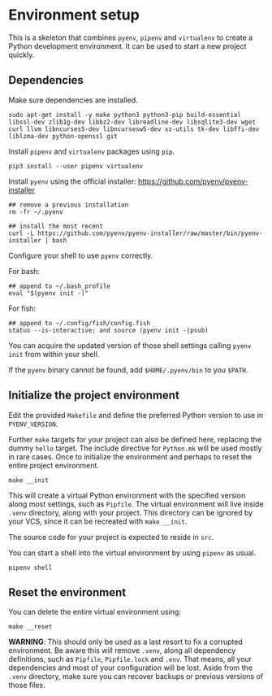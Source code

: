 # Environment setup

This is a skeleton that combines `pyenv`, `pipenv` and `virtualenv` to create a Python development environment. It can be used to start a new project quickly.

## Dependencies

Make sure dependencies are installed.

    sudo apt-get install -y make python3 python3-pip build-essential libssl-dev zlib1g-dev libbz2-dev libreadline-dev libsqlite3-dev wget curl llvm libncurses5-dev libncursesw5-dev xz-utils tk-dev libffi-dev liblzma-dev python-openssl git

Install `pipenv` and `virtualenv` packages using `pip`.

    pip3 install --user pipenv virtualenv

Install `pyenv` using the official installer: <https://github.com/pyenv/pyenv-installer>

    ## remove a previous installation
    rm -fr ~/.pyenv

    ## install the most recent
    curl -L https://github.com/pyenv/pyenv-installer/raw/master/bin/pyenv-installer | bash

Configure your shell to use `pyenv` correctly.

For bash:

    ## append to ~/.bash_profile
    eval "$(pyenv init -)"

For fish:

    ## append to ~/.config/fish/config.fish
    status --is-interactive; and source (pyenv init -|psub)

You can acquire the updated version of those shell settings calling `pyenv init` from within your shell.

If the `pyenv` binary cannot be found, add `$HOME/.pyenv/bin` to you `$PATH`.

## Initialize the project environment

Edit the provided `Makefile` and define the preferred Python version to use in `PYENV_VERSION`.

Further `make` targets for your project can also be defined here, replacing the dummy `hello` target. The include directive for `Python.mk` will be used mostly in rare cases. Once to initialize the environment and perhaps to reset the entire project environment.

    make __init

This will create a virtual Python environment with the specified version along most settings, such as `Pipfile`. The virtual environment will live inside `.venv` directory, along with your project. This directory can be ignored by your VCS, since it can be recreated with `make __init`.

The source code for your project is expected to reside in `src`.

You can start a shell into the virtual environment by using `pipenv` as usual.

    pipenv shell

## Reset the environment

You can delete the entire virtual environment using:

    make __reset

**WARNING**: This should only be used as a last resort to fix a corrupted environment. Be aware this will remove `.venv`, along all dependency definitions, such as `Pipfile`, `Pipfile.lock` and `.env`. That means, all your dependencies and most of your configuration will be lost. Aside from the `.venv` directory, make sure you can recover backups or previous versions of those files.
